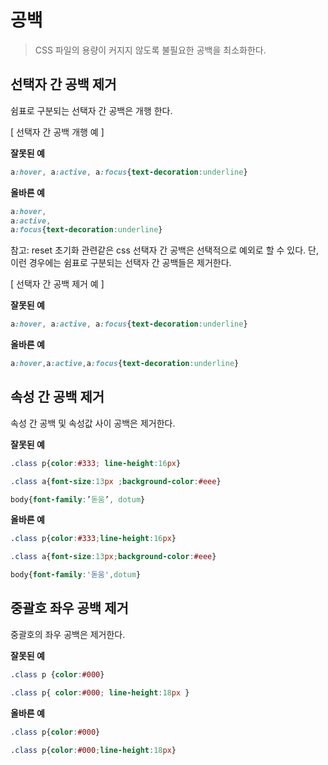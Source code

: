 # 공백
> CSS 파일의 용량이 커지지 않도록 불필요한 공백을 최소화한다.

## 선택자 간 공백 제거
쉼표로 구분되는 선택자 간 공백은 개행 한다.

[ 선택자 간 공백 개행 예 ]

**잘못된 예**
``` css
a:hover, a:active, a:focus{text-decoration:underline}
```
**올바른 예**
``` css
a:hover,
a:active,
a:focus{text-decoration:underline}
```

참고: reset 초기화 관련같은 css 선택자 간 공백은 선택적으로 예외로 할 수 있다.
단, 이런 경우에는 쉼표로 구분되는 선택자 간 공백들은 제거한다.


[ 선택자 간 공백 제거 예 ]

**잘못된 예**
``` css
a:hover, a:active, a:focus{text-decoration:underline}
```
**올바른 예**
``` css
a:hover,a:active,a:focus{text-decoration:underline}
```

## 속성 간 공백 제거
속성 간 공백 및 속성값 사이 공백은 제거한다.

**잘못된 예**
``` css
.class p{color:#333; line-height:16px}
```
``` css
.class a{font-size:13px ;background-color:#eee}
```
``` css
body{font-family:’돋움’, dotum}
```
**올바른 예**
``` css
.class p{color:#333;line-height:16px}
```
``` css
.class a{font-size:13px;background-color:#eee}
```
``` css
body{font-family:'돋움',dotum}
```

## 중괄호 좌우 공백 제거
중괄호의 좌우 공백은 제거한다.

**잘못된 예**
``` css
.class p {color:#000}
```
``` css
.class p{ color:#000; line-height:18px }
```
**올바른 예**
``` css
.class p{color:#000}
```
``` css
.class p{color:#000;line-height:18px}
```